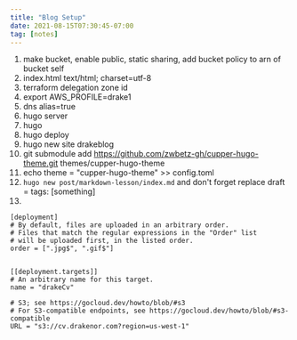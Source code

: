 ```yaml
---
title: "Blog Setup"
date: 2021-08-15T07:30:45-07:00
tag: [notes]
---
```


1. make bucket, enable public, static sharing, add bucket policy to arn of bucket self
1. index.html text/html; charset=utf-8
1. terraform delegation zone id
1. export AWS_PROFILE=drake1
1. dns alias=true
1. hugo server
1. hugo
1. hugo deploy
1. hugo new site drakeblog
1. git submodule add https://github.com/zwbetz-gh/cupper-hugo-theme.git themes/cupper-hugo-theme
1. echo theme = \"cupper-hugo-theme\" >> config.toml 
1. `hugo new post/markdown-lesson/index.md` and don't forget replace draft = tags: [something]
1. 
```
[deployment]
# By default, files are uploaded in an arbitrary order.
# Files that match the regular expressions in the "Order" list
# will be uploaded first, in the listed order.
order = [".jpg$", ".gif$"]


[[deployment.targets]]
# An arbitrary name for this target.
name = "drakeCv"

# S3; see https://gocloud.dev/howto/blob/#s3
# For S3-compatible endpoints, see https://gocloud.dev/howto/blob/#s3-compatible
URL = "s3://cv.drakenor.com?region=us-west-1"
```